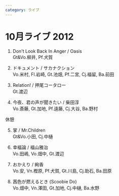```yaml
---
category: ライブ
---
```

# 10月ライブ 2012


1. Don't Look Back In Anger / Oasis<br />Gt&Vo.柳井, Pf.犬賀

1. ドキュメント / サカナクション<br />Vo.米村, Fl.岩崎, Gt.池畑, Pf.二宮, Cj.福留, Ba.前田

1. Relation! / 押尾コータロー<br />Gt.渡辺

1. 今夜、君の声が聞きたい / 柴田淳<br />Vo.斎藤, Gt.加地, Pf.遠藤, Cj.大谷, Ba.野村

休憩

5. 掌 / Mr.Children<br />Gt&Vo.小田, Cj.中樋

5. 幸福論 / 福山雅治<br />Vo.田嶋, Vo.畑中, Gt.渡辺

5. おかえり / 絢香<br />Vo.安, Vn.樫原, Pf.犬賀, Gt.川島, Cj.助石, Ba.田原

5. 茜色が燃えるとき (Scoobie Do)<br />Vo.畑中, Vn.澤田, Gt.加地, Cj.中樋, Ba.水野
